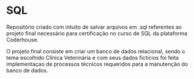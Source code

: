 # SQL

Repositório criado com intuito de salvar arquivos em .sql referentes ao projeto final necessário para certificação no curso de SQL da plataforma Coderhouse.


O projeto final consiste em criar um banco de dados relacional, sendo o tema escolhido Clínica Veterinária e com seus dados fictícios foi feita implementaçao de processos técnicos requeridos para a manutenção do banco de dados.
